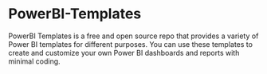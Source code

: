 # PowerBI-Templates
PowerBI Templates is a free and open source repo that provides a variety of Power BI templates for different purposes. You can use these templates to create and customize your own Power BI dashboards and reports with minimal coding.

